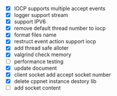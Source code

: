 - [x] IOCP supports multiple accept events
- [x] logger support stream 
- [x] support IPV6 
- [x] remove default thread number to iocp
- [x] format files name
- [x] restruct event action support iocp
- [x] add thread safe alloter
- [x] valgrind check memory 
- [ ] performance testing
- [x] update document
- [x] client socket add accept socket number
- [x] delete cppnet instance destory lib
- [ ] add socket content